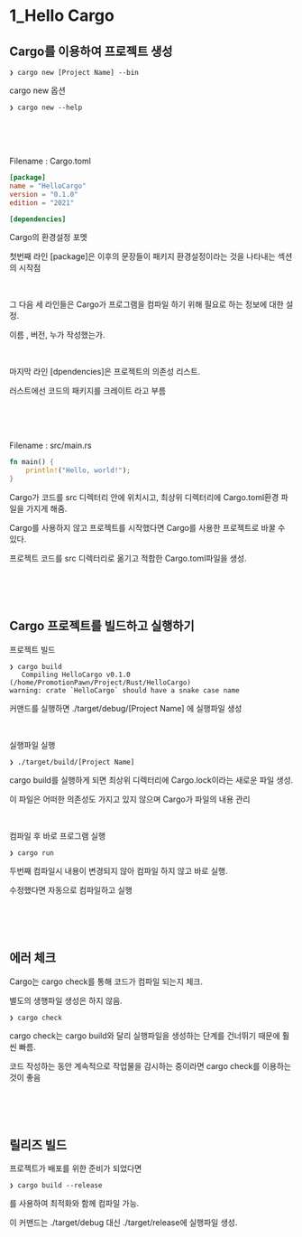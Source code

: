 # 1_Hello Cargo 

## Cargo를 이용하여 프로젝트 생성 

``` terminal
❯ cargo new [Project Name] --bin
```

cargo new 옵션 

``` terminal
❯ cargo new --help
```

</br>
</br>
</br>

Filename : Cargo.toml

```toml
[package]
name = "HelloCargo"
version = "0.1.0"
edition = "2021"

[dependencies]
```

Cargo의 환경설정 포멧 

첫번째 라인 [package]은 이후의 문장들이 패키지 환경설정이라는 것을 나타내는 섹션의 시작점 

</br>

그 다음 세 라인들은 Cargo가 프로그램을 컴파일 하기 위해 필요로 하는 정보에 대한 설정.

이름 , 버전, 누가 작성했는가.

</br>

마지막 라인 [dpendencies]은 프로젝트의 의존성 리스트.

러스트에선 코드의 패키지를 크레이트 라고 부름 

</br>
</br>
</br>

Filename : src/main.rs 

``` rs
fn main() {
    println!("Hello, world!");
}
```

Cargo가 코드를 src 디렉터리 안에 위치시고, 최상위 디렉터리에 Cargo.toml환경 파일을 가지게 해줌.

Cargo를 사용하지 않고 프로젝트를 시작했다면 Cargo를 사용한 프로젝트로 바꿀 수 있다. 

프로젝트 코드를 src 디렉터리로 옮기고 적합한 Cargo.toml파일을 생성. 

</br>
</br>
</br>

## Cargo 프로젝트를 빌드하고 실행하기 

프로젝트 빌드

``` terminal
❯ cargo build
   Compiling HelloCargo v0.1.0 (/home/PromotionPawn/Project/Rust/HelloCargo)
warning: crate `HelloCargo` should have a snake case name
```

커맨드를 실행하면 ./target/debug/[Project Name] 에 실행파일 생성

</br>

실행파일 실행

```cargo
❯ ./target/build/[Project Name]
```

cargo build를 실행하게 되면 최상위 디렉터리에 Cargo.lock이라는 새로운 파일 생성.

이 파일은 어떠한 의존성도 가지고 있지 않으며 Cargo가 파일의 내용 관리 

</br>

컴파일 후 바로 프로그램 실행

```terminal
❯ cargo run
```

두번째 컴파일시 내용이 변경되지 않아 컴파일 하지 않고 바로 실행.

수정했다면 자동으로 컴파일하고 실행

</br>
</br>
</br>

## 에러 체크 

Cargo는 cargo check를 통해 코드가 컴파일 되는지 체크. 

별도의 생행파일 생성은 하지 않음.

```terminal
❯ cargo check
```

cargo check는 cargo build와 달리 실행파일을 생성하는 단계를 건너뛰기 때문에 훨씬 빠름.

코드 작성하는 동안 계속적으로 작업물을 감시하는 중이라면 cargo check를 이용하는것이 좋음 

</br>
</br>
</br>

## 릴리즈 빌드 

프로젝트가 배포를 위한 준비가 되었다면 

``` terminal
❯ cargo build --release
```

를 사용하여 최적화와 함께 컴파일 가능.

이 커맨드는 ./target/debug 대신 ./target/release에 실행파일 생성.

